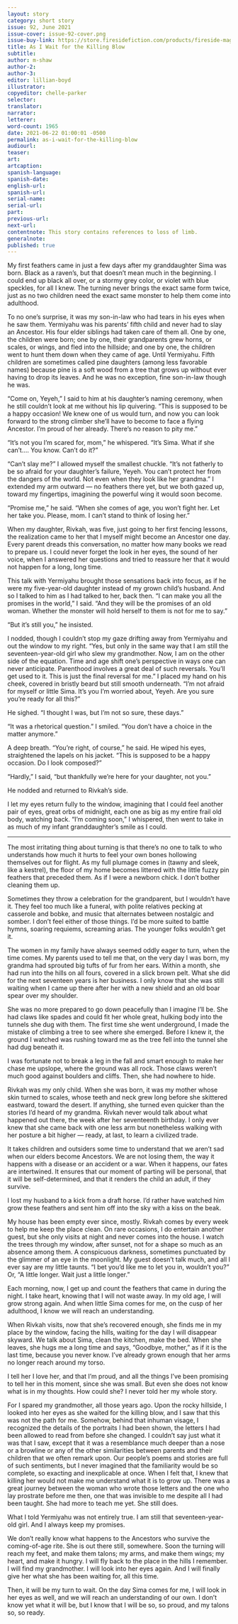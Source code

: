 ```yaml
---
layout: story
category: short story
issue: 92, June 2021
issue-cover: issue-92-cover.png
issue-buy-link: https://store.firesidefiction.com/products/fireside-magazine-issue-92-june-2021
title: As I Wait for the Killing Blow
subtitle:
author: m-shaw
author-2:
author-3:
editor: lillian-boyd
illustrator:
copyeditor: chelle-parker
selector:
translator:
narrator:
letterer:
word-count: 1965
date: 2021-06-22 01:00:01 -0500
permalink: as-i-wait-for-the-killing-blow
audiourl:
teaser:
art:
artcaption:
spanish-language:
spanish-date:
english-url:
spanish-url:
serial-name:
serial-url:
part:
previous-url:
next-url:
contentnote: This story contains references to loss of limb.
generalnote:
published: true
---
```



My first feathers came in just a few days after my granddaughter Sima was born. Black as a raven’s, but that doesn’t mean much in the beginning. I could end up black all over, or a stormy grey color, or violet with blue speckles, for all I knew. The turning never brings the exact same form twice, just as no two children need the exact same monster to help them come into adulthood.

To no one’s surprise, it was my son-in-law who had tears in his eyes when he saw them. Yermiyahu was his parents’ fifth child and never had to slay an Ancestor. His four elder siblings had taken care of them all. One by one, the children were born; one by one, their grandparents grew horns, or scales, or wings, and fled into the hillside; and one by one, the children went to hunt them down when they came of age. Until Yermiyahu. Fifth children are sometimes called pine daughters (among less favorable names) because pine is a soft wood from a tree that grows up without ever having to drop its leaves. And he was no exception, fine son-in-law though he was.

“Come on, Yeyeh,” I said to him at his daughter’s naming ceremony, when he still couldn’t look at me without his lip quivering. “This is supposed to be a happy occasion! We knew one of us would turn, and now you can look forward to the strong climber she’ll have to become to face a flying Ancestor. I’m proud of her already. There’s no reason to pity me.”

“It’s not you I’m scared for, mom,” he whispered. “It’s Sima. What if she can’t…. You know. Can’t do it?”

“Can’t slay me?” I allowed myself the smallest chuckle. “It’s not fatherly to be so afraid for your daughter’s failure, Yeyeh. You can’t protect her from the dangers of the world. Not even when they look like her grandma.” I extended my arm outward — no feathers there yet, but we both gazed up, toward my fingertips, imagining the powerful wing it would soon become.

“Promise me,” he said. “When she comes of age, you won’t fight her. Let her take you. Please, mom. I can’t stand to think of losing her.”

When my daughter, Rivkah, was five, just going to her first fencing lessons, the realization came to her that I myself might become an Ancestor one day. Every parent dreads this conversation, no matter how many books we read to prepare us. I could never forget the look in her eyes, the sound of her voice, when I answered her questions and tried to reassure her that it would not happen for a long, long time.

This talk with Yermiyahu brought those sensations back into focus, as if he were my five-year-old daughter instead of my grown child’s husband. And so I talked to him as I had talked to her, back then. “I can make you all the promises in the world,” I said. “And they will be the promises of an old woman. Whether the monster will hold herself to them is not for me to say.”

“But it’s still you,” he insisted.

I nodded, though I couldn’t stop my gaze drifting away from Yermiyahu and out the window to my right. “Yes, but only in the same way that I am still the seventeen-year-old girl who slew my grandmother. Now, I am on the other side of the equation. Time and age shift one’s perspective in ways one can never anticipate. Parenthood involves a great deal of such reversals. You’ll get used to it. This is just the final reversal for me.” I placed my hand on his cheek, covered in bristly beard but still smooth underneath. “I’m not afraid for myself or little Sima. It’s you I’m worried about, Yeyeh. Are you sure you’re ready for all this?”

He sighed. “I thought I was, but I’m not so sure, these days.”

“It was a rhetorical question.” I smiled. “You don’t have a choice in the matter anymore.”

A deep breath. “You’re right, of course,” he said. He wiped his eyes, straightened the lapels on his jacket. “This is supposed to be a happy occasion. Do I look composed?”

“Hardly,” I said, “but thankfully we’re here for your daughter, not you.”

He nodded and returned to Rivkah’s side.

I let my eyes return fully to the window, imagining that I could feel another pair of eyes, great orbs of midnight, each one as big as my entire frail old body, watching back. “I’m coming soon,” I whispered, then went to take in as much of my infant granddaughter’s smile as I could.



----



The most irritating thing about turning is that there’s no one to talk to who understands how much it hurts to feel your own bones hollowing themselves out for flight. As my full plumage comes in (tawny and sleek, like a kestrel), the floor of my home becomes littered with the little fuzzy pin feathers that preceded them. As if I were a newborn chick. I don’t bother cleaning them up.

Sometimes they throw a celebration for the grandparent, but I wouldn’t have it. They feel too much like a funeral, with polite relatives pecking at casserole and bobke, and music that alternates between nostalgic and somber. I don’t feel either of those things. I’d be more suited to battle hymns, soaring requiems, screaming arias. The younger folks wouldn’t get it.

The women in my family have always seemed oddly eager to turn, when the time comes. My parents used to tell me that, on the very day I was born, my grandma had sprouted big tufts of fur from her ears. Within a month, she had run into the hills on all fours, covered in a slick brown pelt. What she did for the next seventeen years is her business. I only know that she was still waiting when I came up there after her with a new shield and an old boar spear over my shoulder.

She was no more prepared to go down peacefully than I imagine I’ll be. She had claws like spades and could fit her whole great, hulking body into the tunnels she dug with them. The first time she went underground, I made the mistake of climbing a tree to see where she emerged. Before I knew it, the ground I watched was rushing toward me as the tree fell into the tunnel she had dug beneath it.

I was fortunate not to break a leg in the fall and smart enough to make her chase me upslope, where the ground was all rock. Those claws weren’t much good against boulders and cliffs. Then, she had nowhere to hide.

Rivkah was my only child. When she was born, it was my mother whose skin turned to scales, whose teeth and neck grew long before she skittered eastward, toward the desert. If anything, she turned even quicker than the stories I’d heard of my grandma. Rivkah never would talk about what happened out there, the week after her seventeenth birthday. I only ever knew that she came back with one less arm but nonetheless walking with her posture a bit higher — ready, at last, to learn a civilized trade.

It takes children and outsiders some time to understand that we aren’t sad when our elders become Ancestors. We are not losing them, the way it happens with a disease or an accident or a war. When it happens, our fates are intertwined. It ensures that our moment of parting will be personal, that it will be self-determined, and that it renders the child an adult, if they survive.

I lost my husband to a kick from a draft horse. I’d rather have watched him grow these feathers and sent him off into the sky with a kiss on the beak.

My house has been empty ever since, mostly. Rivkah comes by every week to help me keep the place clean. On rare occasions, I do entertain another guest, but she only visits at night and never comes into the house. I watch the trees through my window, after sunset, not for a shape so much as an absence among them. A conspicuous darkness, sometimes punctuated by the glimmer of an eye in the moonlight. My guest doesn’t talk much, and all I ever say are my little taunts. “I bet you’d like me to let you in, wouldn’t you?” Or, “A little longer. Wait just a little longer.”

Each morning, now, I get up and count the feathers that came in during the night. I take heart, knowing that I will not waste away. In my old age, I will grow strong again. And when little Sima comes for me, on the cusp of her adulthood, I know we will reach an understanding.

When Rivkah visits, now that she’s recovered enough, she finds me in my place by the window, facing the hills, waiting for the day I will disappear skyward. We talk about Sima, clean the kitchen, make the bed. When she leaves, she hugs me a long time and says, “Goodbye, mother,” as if it is the last time, because you never know. I’ve already grown enough that her arms no longer reach around my torso.

I tell her I love her, and that I’m proud, and all the things I’ve been promising to tell her in this moment, since she was small. But even she does not know what is in my thoughts. How could she? I never told her my whole story.

For I spared my grandmother, all those years ago. Upon the rocky hillside, I looked into her eyes as she waited for the killing blow, and I saw that this was not the path for me. Somehow, behind that inhuman visage, I recognized the details of the portraits I had been shown, the letters I had been allowed to read from before she changed. I couldn’t say just what it was that I saw, except that it was a resemblance much deeper than a nose or a browline or any of the other similarities between parents and their children that we often remark upon. Our people’s poems and stories are full of such sentiments, but I never imagined that the familiarity would be so complete, so exacting and inexplicable at once. When I felt that, I knew that killing her would not make me understand what it is to grow up. There was a great journey between the woman who wrote those letters and the one who lay prostrate before me then, one that was invisible to me despite all I had been taught. She had more to teach me yet. She still does.

What I told Yermiyahu was not entirely true. I am still that seventeen-year-old girl. And I always keep my promises.

We don’t really know what happens to the Ancestors who survive the coming-of-age rite. She is out there still, somewhere. Soon the turning will reach my feet, and make them talons; my arms, and make them wings; my heart, and make it hungry. I will fly back to the place in the hills I remember. I will find my grandmother. I will look into her eyes again. And I will finally give her what she has been waiting for, all this time.

Then, it will be my turn to wait. On the day Sima comes for me, I will look in her eyes as well, and we will reach an understanding of our own. I don’t know yet what it will be, but I know that I will be so, so proud, and my talons so, so ready.
